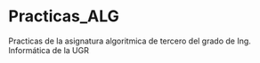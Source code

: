 # Practicas_ALG
Practicas de la asignatura algoritmica de tercero del grado de Ing. Informática de la UGR
